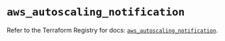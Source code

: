 # `aws_autoscaling_notification`

Refer to the Terraform Registry for docs: [`aws_autoscaling_notification`](https://registry.terraform.io/providers/hashicorp/aws/5.80.0/docs/resources/autoscaling_notification).
